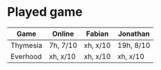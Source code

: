 # Played game

| Game     | Online   | Fabian    | Jonathan  | 
|---       |---       |---        |---        |
| Thymesia | 7h, 7/10 | xh, x/10  | 19h, 8/10 |
| Everhood | xh, x/10 | xh, x/10  | xh, x/10  | 
